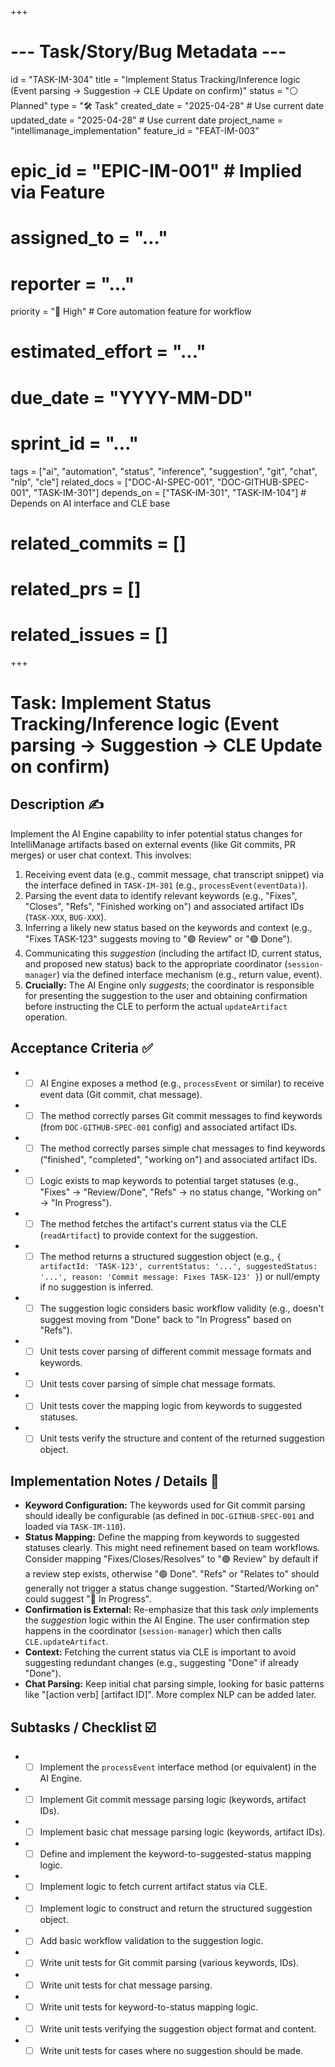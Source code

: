 +++
# --- Task/Story/Bug Metadata ---
id = "TASK-IM-304"
title = "Implement Status Tracking/Inference logic (Event parsing -> Suggestion -> CLE Update on confirm)"
status = "⚪️ Planned"
type = "🛠️ Task"
created_date = "2025-04-28" # Use current date
updated_date = "2025-04-28" # Use current date
project_name = "intellimanage_implementation"
feature_id = "FEAT-IM-003"
# epic_id = "EPIC-IM-001" # Implied via Feature
# assigned_to = "..."
# reporter = "..."
priority = "🔼 High" # Core automation feature for workflow
# estimated_effort = "..."
# due_date = "YYYY-MM-DD"
# sprint_id = "..."
tags = ["ai", "automation", "status", "inference", "suggestion", "git", "chat", "nlp", "cle"]
related_docs = ["DOC-AI-SPEC-001", "DOC-GITHUB-SPEC-001", "TASK-IM-301"]
depends_on = ["TASK-IM-301", "TASK-IM-104"] # Depends on AI interface and CLE base
# related_commits = []
# related_prs = []
# related_issues = []
+++

# Task: Implement Status Tracking/Inference logic (Event parsing -> Suggestion -> CLE Update on confirm)

## Description ✍️

Implement the AI Engine capability to infer potential status changes for IntelliManage artifacts based on external events (like Git commits, PR merges) or user chat context. This involves:
1.  Receiving event data (e.g., commit message, chat transcript snippet) via the interface defined in `TASK-IM-301` (e.g., `processEvent(eventData)`).
2.  Parsing the event data to identify relevant keywords (e.g., "Fixes", "Closes", "Refs", "Finished working on") and associated artifact IDs (`TASK-XXX`, `BUG-XXX`).
3.  Inferring a likely new status based on the keywords and context (e.g., "Fixes TASK-123" suggests moving to "🟣 Review" or "🟢 Done").
4.  Communicating this *suggestion* (including the artifact ID, current status, and proposed new status) back to the appropriate coordinator (`session-manager`) via the defined interface mechanism (e.g., return value, event).
5.  **Crucially:** The AI Engine only *suggests*; the coordinator is responsible for presenting the suggestion to the user and obtaining confirmation before instructing the CLE to perform the actual `updateArtifact` operation.

## Acceptance Criteria ✅

*   - [ ] AI Engine exposes a method (e.g., `processEvent` or similar) to receive event data (Git commit, chat message).
*   - [ ] The method correctly parses Git commit messages to find keywords (from `DOC-GITHUB-SPEC-001` config) and associated artifact IDs.
*   - [ ] The method correctly parses simple chat messages to find keywords ("finished", "completed", "working on") and associated artifact IDs.
*   - [ ] Logic exists to map keywords to potential target statuses (e.g., "Fixes" -> "Review/Done", "Refs" -> no status change, "Working on" -> "In Progress").
*   - [ ] The method fetches the artifact's current status via the CLE (`readArtifact`) to provide context for the suggestion.
*   - [ ] The method returns a structured suggestion object (e.g., `{ artifactId: 'TASK-123', currentStatus: '...', suggestedStatus: '...', reason: 'Commit message: Fixes TASK-123' }`) or null/empty if no suggestion is inferred.
*   - [ ] The suggestion logic considers basic workflow validity (e.g., doesn't suggest moving from "Done" back to "In Progress" based on "Refs").
*   - [ ] Unit tests cover parsing of different commit message formats and keywords.
*   - [ ] Unit tests cover parsing of simple chat message formats.
*   - [ ] Unit tests cover the mapping logic from keywords to suggested statuses.
*   - [ ] Unit tests verify the structure and content of the returned suggestion object.

## Implementation Notes / Details 📝

*   **Keyword Configuration:** The keywords used for Git commit parsing should ideally be configurable (as defined in `DOC-GITHUB-SPEC-001` and loaded via `TASK-IM-110`).
*   **Status Mapping:** Define the mapping from keywords to suggested statuses clearly. This might need refinement based on team workflows. Consider mapping "Fixes/Closes/Resolves" to "🟣 Review" by default if a review step exists, otherwise "🟢 Done". "Refs" or "Relates to" should generally not trigger a status change suggestion. "Started/Working on" could suggest "🔵 In Progress".
*   **Confirmation is External:** Re-emphasize that this task *only* implements the *suggestion* logic within the AI Engine. The user confirmation step happens in the coordinator (`session-manager`) which then calls `CLE.updateArtifact`.
*   **Context:** Fetching the current status via CLE is important to avoid suggesting redundant changes (e.g., suggesting "Done" if already "Done").
*   **Chat Parsing:** Keep initial chat parsing simple, looking for basic patterns like "[action verb] [artifact ID]". More complex NLP can be added later.

## Subtasks / Checklist ☑️

*   - [ ] Implement the `processEvent` interface method (or equivalent) in the AI Engine.
*   - [ ] Implement Git commit message parsing logic (keywords, artifact IDs).
*   - [ ] Implement basic chat message parsing logic (keywords, artifact IDs).
*   - [ ] Define and implement the keyword-to-suggested-status mapping logic.
*   - [ ] Implement logic to fetch current artifact status via CLE.
*   - [ ] Implement logic to construct and return the structured suggestion object.
*   - [ ] Add basic workflow validation to the suggestion logic.
*   - [ ] Write unit tests for Git commit parsing (various keywords, IDs).
*   - [ ] Write unit tests for chat message parsing.
*   - [ ] Write unit tests for keyword-to-status mapping logic.
*   - [ ] Write unit tests verifying the suggestion object format and content.
*   - [ ] Write unit tests for cases where no suggestion should be made.